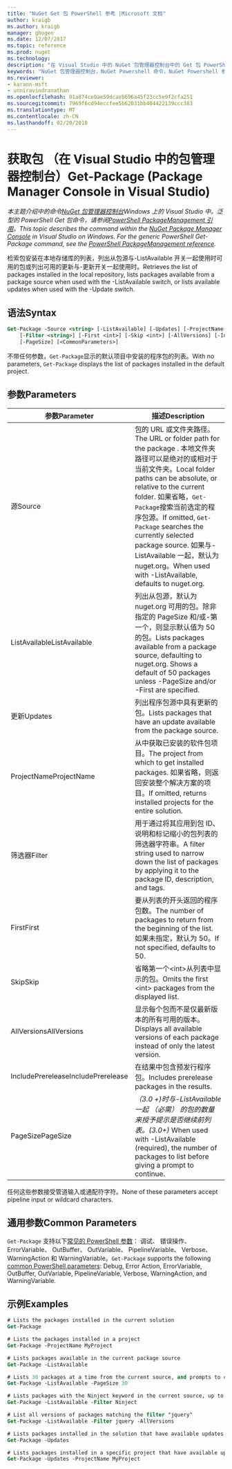 ```yaml
---
title: "NuGet Get 包 PowerShell 参考 |Microsoft 文档"
author: kraigb
ms.author: kraigb
manager: ghogen
ms.date: 12/07/2017
ms.topic: reference
ms.prod: nuget
ms.technology: 
description: "在 Visual Studio 中的 NuGet 包管理器控制台中的 Get 包 PowerShell 命令参考。"
keywords: "NuGet 包管理器控制台，NuGet Powershell 命令，NuGet Powershell 参考，Get 包"
ms.reviewer:
- karann-msft
- unniravindranathan
ms.openlocfilehash: 01a874ce9ae59dcaeb696a45f23cc5e9f2cfa251
ms.sourcegitcommit: 7969f6cd94eccfee5b62031bb404422139ccc383
ms.translationtype: MT
ms.contentlocale: zh-CN
ms.lasthandoff: 02/20/2018
---
```

# <a name="get-package-package-manager-console-in-visual-studio"></a><span data-ttu-id="237b2-104">获取包 （在 Visual Studio 中的包管理器控制台）</span><span class="sxs-lookup"><span data-stu-id="237b2-104">Get-Package (Package Manager Console in Visual Studio)</span></span>

<span data-ttu-id="237b2-105">*本主题介绍中的命令[NuGet 包管理器控制台](package-manager-console.md)Windows 上的 Visual Studio 中。泛型的 PowerShell Get 包命令，请参阅[PowerShell PackageManagement 引用](/powershell/module/packagemanagement/?view=powershell-6)。*</span><span class="sxs-lookup"><span data-stu-id="237b2-105">*This topic describes the command within the [NuGet Package Manager Console](package-manager-console.md) in Visual Studio on Windows. For the generic PowerShell Get-Package command, see the [PowerShell PackageManagement reference](/powershell/module/packagemanagement/?view=powershell-6).*</span></span>

<span data-ttu-id="237b2-106">检索包安装在本地存储库的列表，列出从包源与-ListAvailable 开关一起使用时可用的包或列出可用的更新与-更新开关一起使用时。</span><span class="sxs-lookup"><span data-stu-id="237b2-106">Retrieves the list of packages installed in the local repository, lists packages available from a package source when used with the -ListAvailable switch, or lists available updates when used with the -Update switch.</span></span>

## <a name="syntax"></a><span data-ttu-id="237b2-107">语法</span><span class="sxs-lookup"><span data-stu-id="237b2-107">Syntax</span></span>

```ps
Get-Package -Source <string> [-ListAvailable] [-Updates] [-ProjectName <string>]
    [-Filter <string>] [-First <int>] [-Skip <int>] [-AllVersions] [-IncludePrerelease]
    [-PageSize] [<CommonParameters>]
```

<span data-ttu-id="237b2-108">不带任何参数，`Get-Package`显示的默认项目中安装的程序包的列表。</span><span class="sxs-lookup"><span data-stu-id="237b2-108">With no parameters, `Get-Package` displays the list of packages installed in the default project.</span></span>

## <a name="parameters"></a><span data-ttu-id="237b2-109">参数</span><span class="sxs-lookup"><span data-stu-id="237b2-109">Parameters</span></span>

| <span data-ttu-id="237b2-110">参数</span><span class="sxs-lookup"><span data-stu-id="237b2-110">Parameter</span></span> | <span data-ttu-id="237b2-111">描述</span><span class="sxs-lookup"><span data-stu-id="237b2-111">Description</span></span> |
| --- | --- |
| <span data-ttu-id="237b2-112">源</span><span class="sxs-lookup"><span data-stu-id="237b2-112">Source</span></span> | <span data-ttu-id="237b2-113">包的 URL 或文件夹路径。</span><span class="sxs-lookup"><span data-stu-id="237b2-113">The URL or folder path for the package .</span></span> <span data-ttu-id="237b2-114">本地文件夹路径可以是绝对的或相对于当前文件夹。</span><span class="sxs-lookup"><span data-stu-id="237b2-114">Local folder paths can be absolute, or relative to the current folder.</span></span> <span data-ttu-id="237b2-115">如果省略，`Get-Package`搜索当前选定的程序包源。</span><span class="sxs-lookup"><span data-stu-id="237b2-115">If omitted, `Get-Package` searches the currently selected package source.</span></span> <span data-ttu-id="237b2-116">如果与-ListAvailable 一起，默认为 nuget.org。</span><span class="sxs-lookup"><span data-stu-id="237b2-116">When used with -ListAvailable, defaults to nuget.org.</span></span> |
| <span data-ttu-id="237b2-117">ListAvailable</span><span class="sxs-lookup"><span data-stu-id="237b2-117">ListAvailable</span></span> | <span data-ttu-id="237b2-118">列出从包源，默认为 nuget.org 可用的包。除非指定的 PageSize 和/或-第一个，则显示默认值为 50 的包。</span><span class="sxs-lookup"><span data-stu-id="237b2-118">Lists packages available from a package source, defaulting to nuget.org. Shows a default of 50 packages unless -PageSize and/or -First are specified.</span></span> |
| <span data-ttu-id="237b2-119">更新</span><span class="sxs-lookup"><span data-stu-id="237b2-119">Updates</span></span> | <span data-ttu-id="237b2-120">列出程序包源中具有更新的包。</span><span class="sxs-lookup"><span data-stu-id="237b2-120">Lists packages that have an update available from the package source.</span></span> |
| <span data-ttu-id="237b2-121">ProjectName</span><span class="sxs-lookup"><span data-stu-id="237b2-121">ProjectName</span></span> | <span data-ttu-id="237b2-122">从中获取已安装的软件包项目。</span><span class="sxs-lookup"><span data-stu-id="237b2-122">The project from which to get installed packages.</span></span> <span data-ttu-id="237b2-123">如果省略，则返回安装整个解决方案的项目。</span><span class="sxs-lookup"><span data-stu-id="237b2-123">If omitted, returns installed projects for the entire solution.</span></span> |
| <span data-ttu-id="237b2-124">筛选器</span><span class="sxs-lookup"><span data-stu-id="237b2-124">Filter</span></span> | <span data-ttu-id="237b2-125">用于通过将其应用到包 ID、 说明和标记缩小的包列表的筛选器字符串。</span><span class="sxs-lookup"><span data-stu-id="237b2-125">A filter string used to narrow down the list of packages by applying it to the package ID, description, and tags.</span></span> |
| <span data-ttu-id="237b2-126">First</span><span class="sxs-lookup"><span data-stu-id="237b2-126">First</span></span> | <span data-ttu-id="237b2-127">要从列表的开头返回的程序包数。</span><span class="sxs-lookup"><span data-stu-id="237b2-127">The number of packages to return from the beginning of the list.</span></span> <span data-ttu-id="237b2-128">如果未指定，默认为 50。</span><span class="sxs-lookup"><span data-stu-id="237b2-128">If not specified, defaults to 50.</span></span> |
| <span data-ttu-id="237b2-129">Skip</span><span class="sxs-lookup"><span data-stu-id="237b2-129">Skip</span></span> | <span data-ttu-id="237b2-130">省略第一个&lt;int&gt;从列表中显示的包。</span><span class="sxs-lookup"><span data-stu-id="237b2-130">Omits the first &lt;int&gt; packages from the displayed list.</span></span>  |
| <span data-ttu-id="237b2-131">AllVersions</span><span class="sxs-lookup"><span data-stu-id="237b2-131">AllVersions</span></span> | <span data-ttu-id="237b2-132">显示每个包而不是仅最新版本的所有可用的版本。</span><span class="sxs-lookup"><span data-stu-id="237b2-132">Displays all available versions of each package instead of only the latest version.</span></span> |
| <span data-ttu-id="237b2-133">IncludePrerelease</span><span class="sxs-lookup"><span data-stu-id="237b2-133">IncludePrerelease</span></span> | <span data-ttu-id="237b2-134">在结果中包含预发行程序包。</span><span class="sxs-lookup"><span data-stu-id="237b2-134">Includes prerelease packages in the results.</span></span> |
| <span data-ttu-id="237b2-135">PageSize</span><span class="sxs-lookup"><span data-stu-id="237b2-135">PageSize</span></span> | <span data-ttu-id="237b2-136">*（3.0 +)*时与-ListAvailable 一起 （必需） 的包的数量来授予提示是否继续前列表。</span><span class="sxs-lookup"><span data-stu-id="237b2-136">*(3.0+)* When used with -ListAvailable (required), the number of packages to list before giving a prompt to continue.</span></span> |

<span data-ttu-id="237b2-137">任何这些参数接受管道输入或通配符字符。</span><span class="sxs-lookup"><span data-stu-id="237b2-137">None of these parameters accept pipeline input or wildcard characters.</span></span>

## <a name="common-parameters"></a><span data-ttu-id="237b2-138">通用参数</span><span class="sxs-lookup"><span data-stu-id="237b2-138">Common Parameters</span></span>

<span data-ttu-id="237b2-139">`Get-Package` 支持以下[常见的 PowerShell 参数](http://go.microsoft.com/fwlink/?LinkID=113216)： 调试、 错误操作、 ErrorVariable、 OutBuffer、 OutVariable、 PipelineVariable、 Verbose、 WarningAction 和 WarningVariable。</span><span class="sxs-lookup"><span data-stu-id="237b2-139">`Get-Package` supports the following [common PowerShell parameters](http://go.microsoft.com/fwlink/?LinkID=113216): Debug, Error Action, ErrorVariable, OutBuffer, OutVariable, PipelineVariable, Verbose, WarningAction, and WarningVariable.</span></span>

## <a name="examples"></a><span data-ttu-id="237b2-140">示例</span><span class="sxs-lookup"><span data-stu-id="237b2-140">Examples</span></span>

```ps
# Lists the packages installed in the current solution
Get-Package

# Lists the packages installed in a project
Get-Package -ProjectName MyProject

# Lists packages available in the current package source
Get-Package -ListAvailable

# Lists 30 packages at a time from the current source, and prompts to continue if more are available
Get-Package -ListAvailable -PageSize 30

# Lists packages with the Ninject keyword in the current source, up to 50
Get-Package -ListAvailable -Filter Ninject

# List all versions of packages matching the filter "jquery"
Get-Package -ListAvailable -Filter jquery -AllVersions

# Lists packages installed in the solution that have available updates
Get-Package -Updates

# Lists packages installed in a specific project that have available updates
Get-Package -Updates -ProjectName MyProject
```
